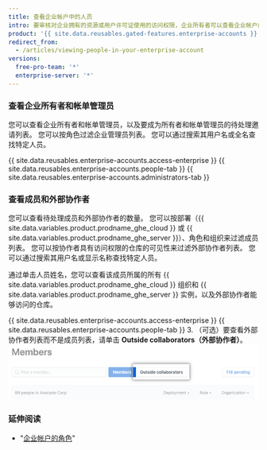 ```yaml
---
title: 查看企业帐户中的人员
intro: 要审核对企业拥有的资源或用户许可证使用的访问权限，企业所有者可以查看企业帐户的每个管理员和成员。
product: '{{ site.data.reusables.gated-features.enterprise-accounts }}'
redirect_from:
  - /articles/viewing-people-in-your-enterprise-account
versions:
  free-pro-team: '*'
  enterprise-server: '*'
---
```


### 查看企业所有者和帐单管理员

您可以查看企业所有者和帐单管理员，以及要成为所有者和帐单管理员的待处理邀请列表。 您可以按角色过滤企业管理员列表。 您可以通过搜索其用户名或全名查找特定人员。

{{ site.data.reusables.enterprise-accounts.access-enterprise }}
{{ site.data.reusables.enterprise-accounts.people-tab }}
{{ site.data.reusables.enterprise-accounts.administrators-tab }}

### 查看成员和外部协作者

您可以查看待处理成员和外部协作者的数量。 您可以按部署（{{ site.data.variables.product.prodname_ghe_cloud }} 或 {{ site.data.variables.product.prodname_ghe_server }}）、角色和组织来过滤成员列表。 您可以按协作者具有访问权限的仓库的可见性来过滤外部协作者列表。 您可以通过搜索其用户名或显示名称查找特定人员。

通过单击人员姓名，您可以查看该成员所属的所有 {{ site.data.variables.product.prodname_ghe_cloud }} 组织和 {{ site.data.variables.product.prodname_ghe_server }} 实例，以及外部协作者能够访问的仓库。

{{ site.data.reusables.enterprise-accounts.access-enterprise }}
{{ site.data.reusables.enterprise-accounts.people-tab }}
3. （可选）要查看外部协作者列表而不是成员列表，请单击 **Outside collaborators（外部协作者）**。 ![组织成员页面上的外部协作者选项卡](/assets/images/help/business-accounts/outside-collaborators-tab.png)

### 延伸阅读

- "[企业帐户的角色](/articles/roles-for-an-enterprise-account)"
